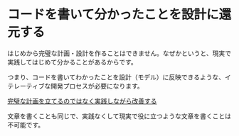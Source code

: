 # コードを書いて分かったことを設計に還元する

はじめから完璧な計画・設計を作ることはできません。なぜかというと、現実で実践してはじめて分かることがあるからです。

つまり、コードを書いてわかったことを設計（モデル）に反映できるような、イテレーティブな開発プロセスが必要になります。

[完璧な計画を立てるのではなく実践しながら改善する](完璧な計画を立てるのではなく実践しながら改善する.md)

文章を書くことも同じで、実践なくして現実で役に立つような文章を書くことは不可能です。


